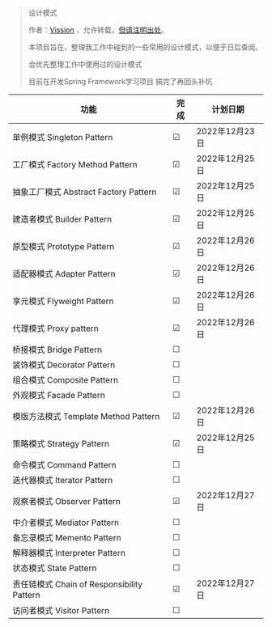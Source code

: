 > 设计模式
>
> 作者：[Vission](https://raw.githubusercontent.com/vission8899/picture/main/markdown/202212271402738.jpg)
> ，允许转载，[但请注明出处](https://github.com/vission8899/designPattern)。
>
> 本项目旨在，整理我工作中碰到的一些常用的设计模式，以便于日后查阅。
>
> 会优先整理工作中使用过的设计模式
>
> 目前在开发Spring Framework学习项目 搞完了再回头补坑

| 功能                                    | 完成  | 计划日期        |
|---------------------------------------|-----|-------------|
| 单例模式 Singleton Pattern                | ☑   | 2022年12月23日 |
| 工厂模式 Factory Method Pattern           | ☑   | 2022年12月25日 |
| 抽象工厂模式 Abstract Factory Pattern       | ☑   | 2022年12月25日 |
| 建造者模式 Builder Pattern                 | ☑   | 2022年12月25日 |
| 原型模式 Prototype Pattern                | ☑   | 2022年12月26日 |
| 适配器模式 Adapter Pattern                 | ☑   | 2022年12月26日 |
| 享元模式 Flyweight Pattern                | ☑   | 2022年12月26日 |
| 代理模式 Proxy pattern                    | ☑   | 2022年12月26日 |
| 桥接模式 Bridge Pattern                   | ☐   |             |
| 装饰模式 Decorator Pattern                | ☐   |             |
| 组合模式 Composite Pattern                | ☐   |             |
| 外观模式 Facade Pattern                   | ☐   |             |
| 模版方法模式 Template Method Pattern        | ☑   | 2022年12月26日 |
| 策略模式 Strategy Pattern                 | ☑   | 2022年12月25日 |
| 命令模式 Command Pattern                  | ☐   |             |
| 迭代器模式 Iterator Pattern                | ☐   |             |
| 观察者模式   Observer Pattern              | ☑   | 2022年12月27日 |
| 中介者模式 Mediator Pattern                | ☐   |             |
| 备忘录模式 Memento Pattern                 | ☐   |             |
| 解释器模式 Interpreter Pattern             | ☐   |             |
| 状态模式 State Pattern                    | ☐   |             |
| 责任链模式 Chain of Responsibility Pattern | ☑   | 2022年12月27日 |
| 访问者模式 Visitor Pattern                 | ☐   |             |
